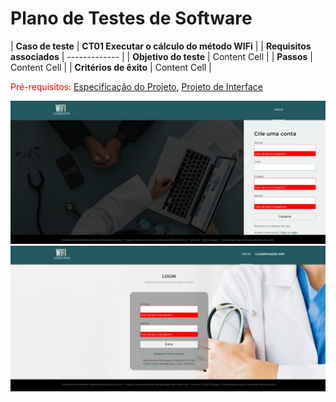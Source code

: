 # Plano de Testes de Software

| **Caso de teste**  | **CT01 Executar o cálculo do método WIFi** |
| **Requisitos associados** | ------------- |
| **Objetivo do teste**  | Content Cell  |
| **Passos**  | Content Cell  |
| **Critérios de êxito**  | Content Cell  |

<span style="color:red">Pré-requisitos: <a href="2-Especificação do Projeto.md"> Especificação do Projeto</a></span>, <a href="3-Projeto de Interface.md"> Projeto de Interface</a>

<img src="https://github.com/ICEI-PUC-Minas-PMV-ADS/pmv-ads-2023-1-e1-proj-web-t1-classificacao-wifi/blob/main/docs/img/Erro%20cadastro.jpg"/>

<img src="https://github.com/ICEI-PUC-Minas-PMV-ADS/pmv-ads-2023-1-e1-proj-web-t1-classificacao-wifi/blob/main/docs/img/Erro%20login.jpg"/>

